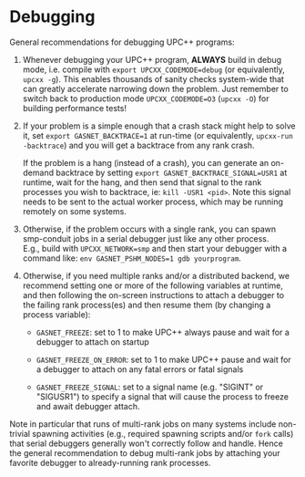 # Debugging

General recommendations for debugging UPC++ programs:

1. Whenever debugging your UPC++ program, **ALWAYS** build in debug mode, 
i.e. compile with `export UPCXX_CODEMODE=debug` (or equivalently, `upcxx -g`).  This enables thousands of
sanity checks system-wide that can greatly accelerate narrowing down the
problem. Just remember to switch back to production mode `UPCXX_CODEMODE=O3` (`upcxx -O`)
for building performance tests!

2. If your problem is a simple enough that a crash stack might help to solve it, 
set `export GASNET_BACKTRACE=1` at run-time (or equivalently, `upcxx-run -backtrace`) and you will get a backtrace from
any rank crash.

    If the problem is a hang (instead of a crash), you can generate an on-demand
    backtrace by setting `export GASNET_BACKTRACE_SIGNAL=USR1` at runtime,
    wait for the hang, and then send that signal to the rank processes you 
    wish to backtrace, ie: `kill -USR1 <pid>`. Note this signal needs to be
    sent to the actual worker process, which may be running remotely on some systems.

3. Otherwise, if the problem occurs with a single rank, you can spawn
smp-conduit jobs in a serial debugger just like any other process.  
E.g., build with `UPCXX_NETWORK=smp` and then start your debugger
with a command like: `env GASNET_PSHM_NODES=1 gdb yourprogram`.

4. Otherwise, if you need multiple ranks and/or a distributed backend, we
recommend setting one or more of the following variables at runtime, and then
following the on-screen instructions to attach a debugger to the failing rank
process(es) and then resume them (by changing a process variable):


    * `GASNET_FREEZE`: set to 1 to make UPC++ always pause and wait for a debugger to attach on startup

    * `GASNET_FREEZE_ON_ERROR`: set to 1 to make UPC++ pause and wait for a
       debugger to attach on any fatal errors or fatal signals

    * `GASNET_FREEZE_SIGNAL`: set to a signal name (e.g. "SIGINT" or "SIGUSR1")
      to specify a signal that will cause the process to freeze and await debugger
      attach.

Note in particular that runs of multi-rank jobs on many systems include
non-trivial spawning activities (e.g., required spawning scripts and/or `fork`
calls) that serial debuggers generally won't correctly follow and handle. Hence
the general recommendation to debug multi-rank jobs by attaching your favorite
debugger to already-running rank processes.

